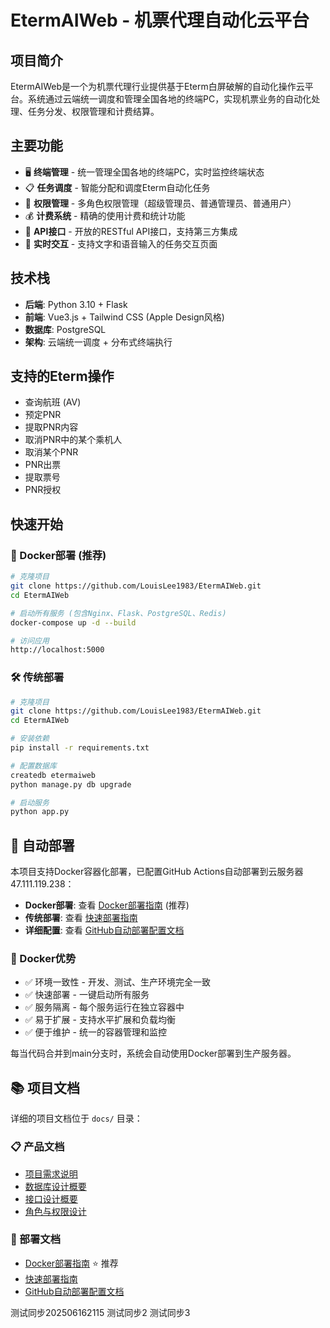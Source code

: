 # EtermAIWeb - 机票代理自动化云平台

## 项目简介

EtermAIWeb是一个为机票代理行业提供基于Eterm白屏破解的自动化操作云平台。系统通过云端统一调度和管理全国各地的终端PC，实现机票业务的自动化处理、任务分发、权限管理和计费结算。

## 主要功能

- 🖥️ **终端管理** - 统一管理全国各地的终端PC，实时监控终端状态
- 📋 **任务调度** - 智能分配和调度Eterm自动化任务  
- 👥 **权限管理** - 多角色权限管理（超级管理员、普通管理员、普通用户）
- 💰 **计费系统** - 精确的使用计费和统计功能
- 🔌 **API接口** - 开放的RESTful API接口，支持第三方集成
- 💬 **实时交互** - 支持文字和语音输入的任务交互页面

## 技术栈

- **后端**: Python 3.10 + Flask
- **前端**: Vue3.js + Tailwind CSS (Apple Design风格)  
- **数据库**: PostgreSQL
- **架构**: 云端统一调度 + 分布式终端执行

## 支持的Eterm操作

- 查询航班 (AV)
- 预定PNR
- 提取PNR内容
- 取消PNR中的某个乘机人
- 取消某个PNR
- PNR出票
- 提取票号
- PNR授权

## 快速开始

### 🐳 Docker部署 (推荐)

```bash
# 克隆项目
git clone https://github.com/LouisLee1983/EtermAIWeb.git
cd EtermAIWeb

# 启动所有服务 (包含Nginx、Flask、PostgreSQL、Redis)
docker-compose up -d --build

# 访问应用
http://localhost:5000
```

### 🛠️ 传统部署

```bash
# 克隆项目
git clone https://github.com/LouisLee1983/EtermAIWeb.git
cd EtermAIWeb

# 安装依赖
pip install -r requirements.txt

# 配置数据库
createdb etermaiweb
python manage.py db upgrade

# 启动服务
python app.py
```

## 🚀 自动部署

本项目支持Docker容器化部署，已配置GitHub Actions自动部署到云服务器47.111.119.238：

- **Docker部署**: 查看 [Docker部署指南](docs/Docker部署指南.md) (推荐)
- **传统部署**: 查看 [快速部署指南](docs/快速部署指南.md)
- **详细配置**: 查看 [GitHub自动部署配置文档](docs/GitHub自动部署配置文档.md)

### 🐳 Docker优势
- ✅ 环境一致性 - 开发、测试、生产环境完全一致
- ✅ 快速部署 - 一键启动所有服务
- ✅ 服务隔离 - 每个服务运行在独立容器中
- ✅ 易于扩展 - 支持水平扩展和负载均衡
- ✅ 便于维护 - 统一的容器管理和监控

每当代码合并到main分支时，系统会自动使用Docker部署到生产服务器。

## 📚 项目文档

详细的项目文档位于 `docs/` 目录：

### 📋 产品文档
- [项目需求说明](docs/项目需求说明.md)
- [数据库设计概要](docs/数据库设计概要.md)
- [接口设计概要](docs/接口设计概要.md)
- [角色与权限设计](docs/角色与权限设计.md)

### 🚀 部署文档
- [Docker部署指南](docs/Docker部署指南.md) ⭐ 推荐
- [快速部署指南](docs/快速部署指南.md)
- [GitHub自动部署配置文档](docs/GitHub自动部署配置文档.md)

测试同步202506162115
测试同步2
测试同步3